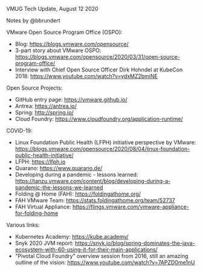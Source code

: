 VMUG Tech Update, August 12 2020

Notes by @bbrundert 


VMware Open Source Program Office (OSPO):
- Blog: https://blogs.vmware.com/opensource/
- 3-part story about VMware OSPO: https://blogs.vmware.com/opensource/2020/03/31/open-source-program-office/ 
- Interview with Chief Open Source Officer Dirk Hohndel at KubeCon 2018: https://www.youtube.com/watch?v=ydxMZ2bmiNE

Open Source Projects:
- GitHub entry page: https://vmware.github.io/
- Antrea: https://antrea.io/
- Spring: http://spring.io/
- Cloud Foundry: https://www.cloudfoundry.org/application-runtime/


COVID-19:
- Linux Foundation Public Health (LFPH) initiative perspective by VMware: https://blogs.vmware.com/opensource/2020/08/04/linux-foundation-public-health-initiative/
- LFPH: https://lfph.io 
- Quarano: https://www.quarano.de/
- Developing during a pandemic - lessons learned: https://tanzu.vmware.com/content/blog/developing-during-a-pandemic-the-lessons-we-learned
- Folding @ Home (FAH): https://foldingathome.org/
- FAH VMware Team: https://stats.foldingathome.org/team/52737
- FAH Virtual Appliance: https://flings.vmware.com/vmware-appliance-for-folding-home



Various links:
- Kubernetes Academy: https://kube.academy/
- Snyk 2020 JVM report: https://snyk.io/blog/spring-dominates-the-java-ecosystem-with-60-using-it-for-their-main-applications/
- "Pivotal Cloud Foundry" overview session from 2016, still an amazing outline of the vision: https://www.youtube.com/watch?v=7APZD0me1nU

